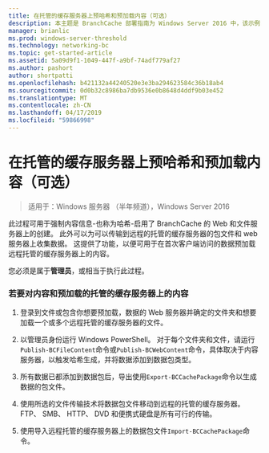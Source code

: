 ```yaml
---
title: 在托管的缓存服务器上预哈希和预加载内容（可选）
description: 本主题是 BranchCache 部署指南为 Windows Server 2016 中，该示例演示了如何部署 BranchCache 在分布式和托管缓存模式下以优化分支机构中的 WAN 带宽使用情况的一部分。
manager: brianlic
ms.prod: windows-server-threshold
ms.technology: networking-bc
ms.topic: get-started-article
ms.assetid: 5a09d9f1-1049-447f-a9bf-74adf779af27
ms.author: pashort
author: shortpatti
ms.openlocfilehash: b421132a44240520e3e3ba294623584c36b18ab4
ms.sourcegitcommit: 0d0b32c8986ba7db9536e0b8648d4ddf9b03e452
ms.translationtype: MT
ms.contentlocale: zh-CN
ms.lasthandoff: 04/17/2019
ms.locfileid: "59866998"
---
```

# <a name="prehashing-and-preloading-content-on-hosted-cache-servers-optional"></a>在托管的缓存服务器上预哈希和预加载内容（可选）

>适用于：Windows 服务器 （半年频道），Windows Server 2016

此过程可用于强制内容信息-也称为哈希-启用了 BranchCache 的 Web 和文件服务器上的创建。 此外可以为可以传输到远程的托管的缓存服务器的包文件和 web 服务器上收集数据。  这提供了功能，以便可用于在首次客户端访问的数据预加载远程托管的缓存服务器上的内容。  
  
您必须是属于**管理员**，或相当于执行此过程。  
  
### <a name="to-prehash-content-and-preload-the-content-on-hosted-cache-servers"></a>若要对内容和预加载的托管的缓存服务器上的内容  
  
1.  登录到文件或包含你想要预加载，数据的 Web 服务器并确定的文件夹和想要加载一个或多个远程托管的缓存服务器的文件。  
  
2.  以管理员身份运行 Windows PowerShell。 对于每个文件夹和文件，请运行`Publish-BCFileContent`命令或`Publish-BCWebContent`命令，具体取决于内容服务器，以触发哈希生成，并将数据添加到数据包类型。  
  
3.  所有数据已都添加到数据包后，导出使用`Export-BCCachePackage`命令以生成数据的包文件。  
  
4.  使用所选的文件传输技术将数据包文件移动到远程的托管的缓存服务器。  FTP、 SMB、 HTTP、 DVD 和便携式硬盘是所有可行的传输。  
  
5.  使用导入远程托管的缓存服务器上的数据包文件`Import-BCCachePackage`命令。  
  

